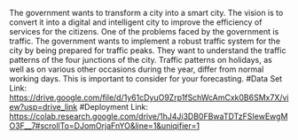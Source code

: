 The government wants to transform a city into a smart city. The vision is to convert it into a digital and intelligent city to improve the efficiency of services for the citizens. One of the problems faced by the government is traffic. The government wants to implement a robust traffic system for the city by being prepared for traffic peaks. They want to understand the traffic patterns of the four junctions of the city. Traffic patterns on holidays, as well as on various other occasions during the year, differ from normal working days. This is important to consider for your forecasting.
#Data Set Link:
https://drive.google.com/file/d/1y61cDyuO9Zrp1fSchWcAmCxk0B6SMx7X/view?usp=drive_link
#Deployment Link:
https://colab.research.google.com/drive/1hJ4Ji3DB0FBwaTDTzFSIewEwgMO3F__7#scrollTo=DJomOrjaFnYO&line=1&uniqifier=1
